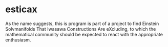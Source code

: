 # esticax
As the name suggests, this is program is part of a project to find Einstein Solvmanifolds That Iwasawa Constructions Are eXcluding, to which the mathematical community should be expected to react with the appropriate enthusiasm.
